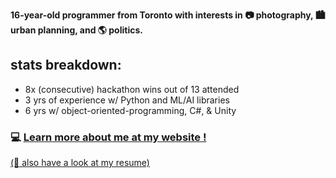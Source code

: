 **16-year-old programmer from Toronto with interests in 📷 photography, 🏙️ urban planning, and 🌎 politics.**
## stats breakdown:
- 8x (consecutive) hackathon wins out of 13 attended
- 3 yrs of experience w/ Python and ML/AI libraries
- 6 yrs w/ object-oriented-programming, C#, & Unity
  
### 💻 [Learn more about me at my website !](https://penguinpush.github.io/)
[(📄 also have a look at my resume)](https://penguinpush.github.io/Andrew_Dai_Resume.pdf)
